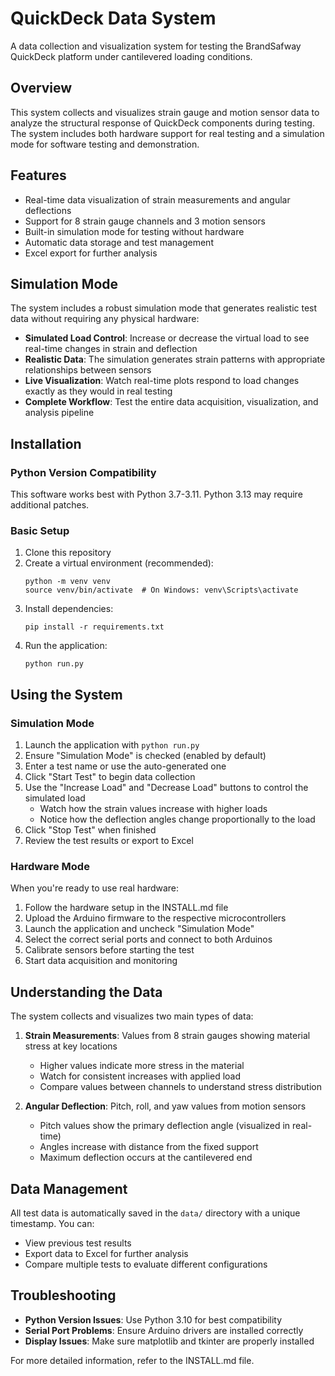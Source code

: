 # QuickDeck Data System

A data collection and visualization system for testing the BrandSafway QuickDeck platform under cantilevered loading conditions.

## Overview

This system collects and visualizes strain gauge and motion sensor data to analyze the structural response of QuickDeck components during testing. The system includes both hardware support for real testing and a simulation mode for software testing and demonstration.

## Features

- Real-time data visualization of strain measurements and angular deflections
- Support for 8 strain gauge channels and 3 motion sensors
- Built-in simulation mode for testing without hardware
- Automatic data storage and test management
- Excel export for further analysis

## Simulation Mode

The system includes a robust simulation mode that generates realistic test data without requiring any physical hardware:

- **Simulated Load Control**: Increase or decrease the virtual load to see real-time changes in strain and deflection
- **Realistic Data**: The simulation generates strain patterns with appropriate relationships between sensors
- **Live Visualization**: Watch real-time plots respond to load changes exactly as they would in real testing
- **Complete Workflow**: Test the entire data acquisition, visualization, and analysis pipeline

## Installation

### Python Version Compatibility

This software works best with Python 3.7-3.11. Python 3.13 may require additional patches.

### Basic Setup

1. Clone this repository
2. Create a virtual environment (recommended):
   ```
   python -m venv venv
   source venv/bin/activate  # On Windows: venv\Scripts\activate
   ```
3. Install dependencies:
   ```
   pip install -r requirements.txt
   ```
4. Run the application:
   ```
   python run.py
   ```

## Using the System

### Simulation Mode

1. Launch the application with `python run.py`
2. Ensure "Simulation Mode" is checked (enabled by default)
3. Enter a test name or use the auto-generated one
4. Click "Start Test" to begin data collection
5. Use the "Increase Load" and "Decrease Load" buttons to control the simulated load
   - Watch how the strain values increase with higher loads
   - Notice how the deflection angles change proportionally to the load
6. Click "Stop Test" when finished
7. Review the test results or export to Excel

### Hardware Mode

When you're ready to use real hardware:

1. Follow the hardware setup in the INSTALL.md file
2. Upload the Arduino firmware to the respective microcontrollers
3. Launch the application and uncheck "Simulation Mode"
4. Select the correct serial ports and connect to both Arduinos
5. Calibrate sensors before starting the test
6. Start data acquisition and monitoring

## Understanding the Data

The system collects and visualizes two main types of data:

1. **Strain Measurements**: Values from 8 strain gauges showing material stress at key locations
   - Higher values indicate more stress in the material
   - Watch for consistent increases with applied load
   - Compare values between channels to understand stress distribution

2. **Angular Deflection**: Pitch, roll, and yaw values from motion sensors
   - Pitch values show the primary deflection angle (visualized in real-time)
   - Angles increase with distance from the fixed support
   - Maximum deflection occurs at the cantilevered end

## Data Management

All test data is automatically saved in the `data/` directory with a unique timestamp. You can:
- View previous test results
- Export data to Excel for further analysis
- Compare multiple tests to evaluate different configurations

## Troubleshooting

- **Python Version Issues**: Use Python 3.10 for best compatibility
- **Serial Port Problems**: Ensure Arduino drivers are installed correctly
- **Display Issues**: Make sure matplotlib and tkinter are properly installed

For more detailed information, refer to the INSTALL.md file.
